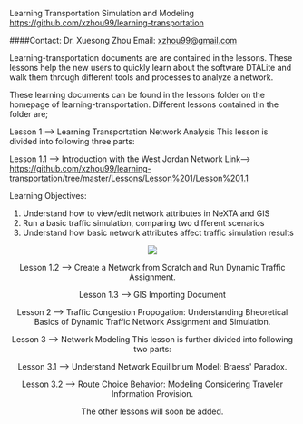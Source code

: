 ﻿Learning Transportation Simulation and Modeling 
https://github.com/xzhou99/learning-transportation

####Contact: Dr. Xuesong Zhou
Email: xzhou99@gmail.com

Learning-transportation documents are are contained in the lessons. These lessons help the new users to quickly learn about the software DTALite
and walk them through different tools and processes to analyze a network.

These learning documents can be found in the lessons folder on the homepage of learning-transportation. Different lessons contained in the folder are;

Lesson 1 --> Learning Transportation Network Analysis
This lesson is divided into following three parts:

Lesson 1.1 --> Introduction with the West Jordan Network
Link--> https://github.com/xzhou99/learning-transportation/tree/master/Lessons/Lesson%201/Lesson%201.1

Learning Objectives:
1. Understand how to view/edit network attributes in NeXTA and GIS
2. Run a basic traffic simulation, comparing two different scenarios
3. Understand how basic network attributes affect traffic simulation results
<center><img src="lesson 1_1.jpg"/>


Lesson 1.2 --> Create a Network from Scratch and Run Dynamic Traffic Assignment.

Lesson 1.3 --> GIS Importing Document

Lesson 2 --> Traffic Congestion Propogation: Understanding Bheoretical Basics of Dynamic Traffic Network Assignment and Simulation.

Lesson 3 --> Network Modeling
This lesson is further divided into following two parts:

Lesson 3.1 --> Understand Network Equilibrium Model: Braess' Paradox.

Lesson 3.2 --> Route Choice Behavior: Modeling Considering Traveler Information Provision.

The other lessons will soon be added. 
